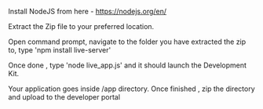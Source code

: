 Install NodeJS from here - https://nodejs.org/en/

Extract the Zip file to your preferred location.

Open command prompt, navigate to the folder you have extracted the zip to,  type 'npm install live-server'

Once done , type 'node live_app.js' and it should launch the Development Kit.

Your application goes inside /app directory. Once finished , zip the directory and upload to the developer portal